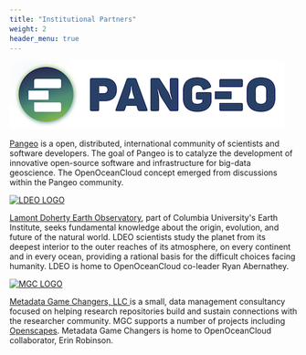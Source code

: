 ```yaml
---
title: "Institutional Partners"
weight: 2
header_menu: true
---
```


[![Pangeo Logo](https://github.com/pangeo-data/branding/raw/master/logo/v_small_pangeo_logo.png)](http://pangeo.io/)

[Pangeo](http://pangeo.io/) is a open, distributed, international community of scientists and software developers.
The goal of Pangeo is to catalyze the development of innovative open-source software and infrastructure for
big-data geoscience.
The OpenOceanCloud concept emerged from discussions within the Pangeo community.

[![LDEO LOGO](https://www.ldeo.columbia.edu/sites/default/files/uploaded/image/LamontLogo_trans.png)](https://ldeo.columbia.edu/)

[Lamont Doherty Earth Observatory](https://ldeo.columbia.edu/), part of Columbia University's Earth Institute,
seeks fundamental knowledge about the origin, evolution, and future of the natural world.
LDEO scientists study the planet from its deepest interior to the outer reaches of its atmosphere, on every continent and in every ocean, providing a rational basis for the difficult choices facing humanity.
LDEO is home to OpenOceanCloud co-leader Ryan Abernathey.

[![MGC LOGO](https://images.squarespace-cdn.com/content/v1/52ffa419e4b05b374032e6d9/1577498408185-9LMHCVUJMNL2UBCIUOB9/Metadata+Game+Changers+Logo-Light.png?format=1500w)](https://metadatagamechangers.com/)

[Metadata Game Changers, LLC ](https://metadatagamechangers.com/)is a small, data management consultancy focused on helping research repositories build and sustain connections with the researcher community. MGC supports a number of projects including [Openscapes](https://www.openscapes.org/). Metadata Game Changers is home to OpenOceanCloud collaborator, Erin Robinson.  
